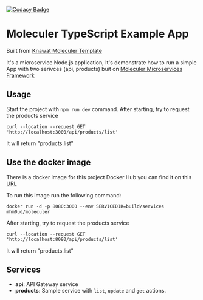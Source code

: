 [![Codacy Badge](https://app.codacy.com/project/badge/Grade/f395d979637144eb85dec003a3346aaf)](https://www.codacy.com/gh/Knawat/knawat-moleculer-template?utm_source=github.com&utm_medium=referral&utm_content=Knawat/knawat-moleculer-template&utm_campaign=Badge_Grade)

# Moleculer TypeScript Example App

Built from [Knawat Moleculer Template](https://github.com/Knawat/knawat-moleculer-template)

It's a microservice Node.js application, It's demonstrate how to run a simple App with two serivces (api, products) buit on [Moleculer Microservices Framework](https://moleculer.services/)

## Usage

Start the project with `npm run dev` command.
After starting, try to request the products service

`curl --location --request GET 'http://localhost:3000/api/products/list'`

It will return "products.list"

## Use the docker image

There is a docker image for this project Docker Hub you can find it on this [URL](https://hub.docker.com/r/mhm0ud/moleculer)

To run this image run the following command:

`docker run -d -p 8080:3000 --env SERVICEDIR=build/services mhm0ud/moleculer`

After starting, try to request the products service

`curl --location --request GET 'http://localhost:8080/api/products/list'`

It will return "products.list"

## Services

- **api**: API Gateway service
- **products**: Sample service with `list`, `update` and `get` actions.
